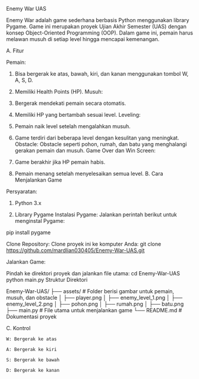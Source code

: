 Enemy War UAS

Enemy War adalah game sederhana berbasis Python menggunakan library Pygame. Game ini merupakan proyek Ujian Akhir Semester (UAS) dengan konsep Object-Oriented Programming (OOP). Dalam game ini, pemain harus melawan musuh di setiap level hingga mencapai kemenangan.

A. Fitur

Pemain:

1. Bisa bergerak ke atas, bawah, kiri, dan kanan menggunakan tombol W, A, S, D.

2. Memiliki Health Points (HP).
   Musuh:
3. Bergerak mendekati pemain secara otomatis.

4. Memiliki HP yang bertambah sesuai level.
   Leveling:
5. Pemain naik level setelah mengalahkan musuh.

6. Game terdiri dari beberapa level dengan kesulitan yang meningkat.
   Obstacle:
   Obstacle seperti pohon, rumah, dan batu yang menghalangi gerakan pemain dan musuh.
   Game Over dan Win Screen:
7. Game berakhir jika HP pemain habis.

8. Pemain menang setelah menyelesaikan semua level.
   B. Cara Menjalankan Game

Persyaratan:

1. Python 3.x

2. Library Pygame
   Instalasi Pygame: Jalankan perintah berikut untuk menginstal Pygame:

pip install pygame

Clone Repository: Clone proyek ini ke komputer Anda: git clone https://github.com/mardlian030405/Enemy-War-UAS.git

Jalankan Game:

Pindah ke direktori proyek dan jalankan file utama:
cd Enemy-War-UAS
python main.py
Struktur Direktori

Enemy-War-UAS/ ├── assets/ # Folder berisi gambar untuk pemain, musuh, dan obstacle │ ├── player.png │ ├── enemy_level_1.png │ ├── enemy_level_2.png │ ├── pohon.png │ ├── rumah.png │ ├── batu.png ├── main.py # File utama untuk menjalankan game └── README.md # Dokumentasi proyek

C. Kontrol

    W: Bergerak ke atas

    A: Bergerak ke kiri

    S: Bergerak ke bawah

    D: Bergerak ke kanan

